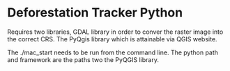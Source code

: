# Deforestation Tracker Python

Requires two libraries, GDAL library in order to conver the raster image into the correct CRS. The PyQgis library which is attainable via QGIS website.

The ./mac_start needs to be run from the command line. The python path and framework are the paths two the PyQGIS library.
